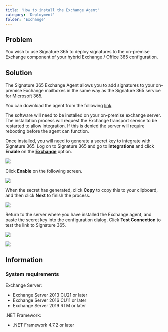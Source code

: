 ```yaml
---
title: 'How to install the Exchange Agent'
category: 'Deployment'
folder: 'Exchange'
---
```


## Problem

You wish to use Signature 365 to deploy signatures to the on-premise Exchange component of your hybrid Exchange / Office 365 configuration.

## Solution

The Signature 365 Exchange Agent allows you to add signatures to your on-premise Exchange mailboxes in the same way as the Signature 365 service for Microsoft 365.

You can download the agent from the following [link](https://downloads.signature365.com/exchange/Signature_365_Exchange_Agent_1.0.3_Setup.exe).

The software will need to be installed on your on-premise exchange server. The installation process will request the Exchange transport service to be restarted to allow integration. If this is denied the server will require rebooting before the agent can function.

Once installed, you will need to generate a secret key to integrate with Signature 365. Log on to Signature 365 and go to **Integrations** and click **Enable** on the [**Exchange**](https://app.signature365.com/integrations/exchange-agent) option.

![](https://s3.amazonaws.com/cdn.freshdesk.com/data/helpdesk/attachments/production/1133031693/original/ZLL459BccDTR9KwfLbqXRdyOdIhpnoWeGw.png?1687261199)

Click **Enable** on the following screen.

![](https://s3.amazonaws.com/cdn.freshdesk.com/data/helpdesk/attachments/production/1133031837/original/Q4LhZJkd5P0w3xenFOBLQcFl4wNP6oX-Dg.png?1687261394)

When the secret has generated, click **Copy** to copy this to your clipboard, and then click **Next** to finish the process.

![](https://s3.amazonaws.com/cdn.freshdesk.com/data/helpdesk/attachments/production/1133031847/original/g1MREegUBYw6RZB-9kUOgHIKApGjhV3Wfw.png?1687261408)

Return to the server where you have installed the Exchange agent, and paste the secret key into the configuration dialog. Click **Test Connection** to test the link to Signature 365.

![](https://s3.amazonaws.com/cdn.freshdesk.com/data/helpdesk/attachments/production/1133032075/original/HG5X4JV4uKyxcS7q2LHKbwIOj-Ak23uHkA.png?1687261770)

![](https://s3.amazonaws.com/cdn.freshdesk.com/data/helpdesk/attachments/production/1133032055/original/rv7CMf49Xx7uXbd3I6gj5oN7DjbOEDc9eg.png?1687261734)

## Information

### System requirements

Exchange Server:

*   Exchange Server 2013 CU21 or later
*   Exchange Server 2016 CU11 or later
*   Exchange Server 2019 RTM or later

.NET Framework:

*   .NET Framework 4.7.2 or later